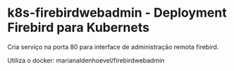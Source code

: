 # k8s-firebirdwebadmin - Deployment Firebird para Kubernets


Cria serviço na porta 80 para interface de administração remota firebird.

Utiliza o docker:  marianaldenhoevel/firebirdwebadmin 
